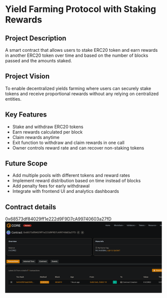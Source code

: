 # Yield Farming Protocol with Staking Rewards

## Project Description
A smart contract that allows users to stake ERC20 token and earn rewards in another ERC20 token over time and based on the number of blocks passed and the amounts staked.

## Project Vision
To enable decentralized yields farming where users can securely stake tokens and receive proportional rewards without any relying on centralized entities.

## Key Features
- Stake and withdraw ERC20 tokens
- Earn rewards calculated per block
- Claim rewards anytime
- Exit function to withdraw and claim rewards in one call
- Owner controls reward rate and can recover non-staking tokens

## Future Scope
- Add multiple pools with different tokens and reward rates
- Implement reward distribution based on time instead of blocks
- Add penalty fees for early withdrawal
- Integrate with frontend UI and analytics dashboards

## Contract details
0x68573df84029ff1e222d9F9D7cA99740603a27fD
![alt text](image.png)
